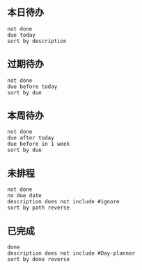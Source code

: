 ## 本日待办

```tasks
not done
due today
sort by description
```

## 过期待办

```tasks
not done
due before today
sort by due
```

## 本周待办

```tasks
not done
due after today
due before in 1 week
sort by due
```

## 未排程 

```tasks
not done
no due date
description does not include #ignore
sort by path reverse
```

## 已完成

```tasks
done
description does not include #Day-planner
sort by done reverse
```